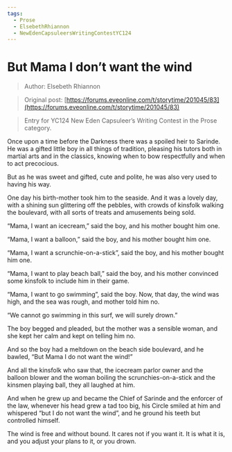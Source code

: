 ```yaml
---
tags:
  - Prose
  - ElsebethRhiannon
  - NewEdenCapsuleersWritingContestYC124
---
```



# But Mama I don’t want the wind

> Author: Elsebeth Rhiannon

> Original post: [https://forums.eveonline.com/t/storytime/201045/83](https://forums.eveonline.com/t/storytime/201045/83)

> Entry for YC124 New Eden Capsuleer’s Writing Contest in the Prose category.


Once upon a time before the Darkness there was a spoiled heir to Sarinde. He was a gifted little boy in all things of tradition, pleasing his tutors both in martial arts and in the classics, knowing when to bow respectfully and when to act precocious.

But as he was sweet and gifted, cute and polite, he was also very used to having his way.

One day his birth-mother took him to the seaside. And it was a lovely day, with a shining sun glittering off the pebbles, with crowds of kinsfolk walking the boulevard, with all sorts of treats and amusements being sold.

“Mama, I want an icecream,” said the boy, and his mother bought him one.

“Mama, I want a balloon,” said the boy, and his mother bought him one.

“Mama, I want a scrunchie-on-a-stick”, said the boy, and his mother bought him one.

“Mama, I want to play beach ball,” said the boy, and his mother convinced some kinsfolk to include him in their game.

“Mama, I want to go swimming”, said the boy. Now, that day, the wind was high, and the sea was rough, and mother told him no.

“We cannot go swimming in this surf, we will surely drown.”

The boy begged and pleaded, but the mother was a sensible woman, and she kept her calm and kept on telling him no.

And so the boy had a meltdown on the beach side boulevard, and he bawled, “But Mama I do not want the wind!”

And all the kinsfolk who saw that, the icecream parlor owner and the balloon blower and the woman boiling the scrunchies-on-a-stick and the kinsmen playing ball, they all laughed at him.

And when he grew up and became the Chief of Sarinde and the enforcer of the law, whenever his head grew a tad too big, his Circle smiled at him and whispered “but I do not want the wind”, and he ground his teeth but controlled himself.

The wind is free and without bound. It cares not if you want it. It is what it is, and you adjust your plans to it, or you drown.